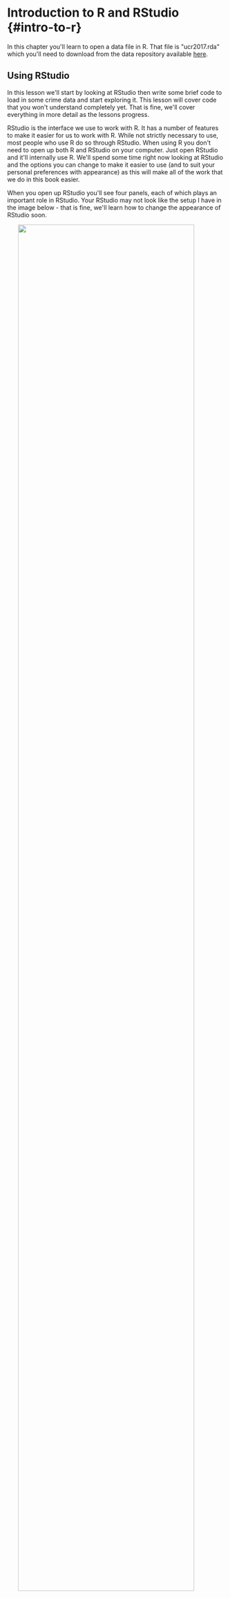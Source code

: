 # Introduction to R and RStudio {#intro-to-r}

In this chapter you'll learn to open a data file in R. That file is "ucr2017.rda" which you'll need to download from the data repository available [here](https://github.com/jacobkap/r4crimz/tree/master/data).


## Using RStudio

In this lesson we'll start by looking at RStudio then write some brief code to load in some crime data and start exploring it. This lesson will cover code that you won't understand completely yet. That is fine, we'll cover everything in more detail as the lessons progress.

RStudio is the interface we use to work with R. It has a number of features to make it easier for us to work with R. While not strictly necessary to use, most people who use R do so through RStudio. When using R you don't need to open up both R and RStudio on your computer. Just open RStudio and it'll internally use R. We'll spend some time right now looking at RStudio and the options you can change to make it easier to use (and to suit your personal preferences with appearance) as this will make all of the work that we do in this book easier. 

When you open up RStudio you'll see four panels, each of which plays an important role in RStudio. Your RStudio may not look like the setup I have in the image below - that is fine, we'll learn how to change the appearance of RStudio soon. 

<img src="images/rstudio_1.PNG" width="90%" style="display: block; margin: auto;" />

At the top right of the image (and this may be in a different location on your RStudio) is the Console panel. Here you can write code, hit enter/return, and R will run that code. If you write `2+2` it will return (in this case that just mean it will print an answer) 4. This is useful for doing something simple like using R as a calculator or quickly looking at data. In most cases during research this is where you'd do something that you don't care to keep. This is because when you restart R it won't save anything written in the Console. To do reproducible research or to be able to collaborate with others you need a way to keep the code you've written. 

The way to keep the code you've written in a file that you can open later or share with someone else is by writing code in an R Script (if you're familiar with Stata, an R Script is just like a .do file). An R Script is essentially a text file (similar to a Word document) where you write code. To run code in an R Script just click on a line of code or highlight several lines and hit enter/return or click the "Run" button on the top right of the Source panel. You'll see the lines of code run in the Console and any output (if your code has an output) will be shown there too (making a plot will be shown in a different panel as we'll see soon). 

For code that you don't want to run, called comments, start the line with a pound sign `#` and that line will not be run (it will still print in the console if you run it but it won't do anything). These comments should explain the code you wrote (if it's not otherwise obvious what the code does).

The Source panel is where the R Scripts will be and is located at the top left on the image above. It is good practice to do all of your code writing in an R Script - even if you delete some lines of code later - as it eliminates the possibility of losing code or forgetting what you wrote. Having all the code in front of you in a text file also makes it easier to understand the flow of code from start to finish to a task - an issue we'll discuss more in later lessons. 

While the Source and Console panels are the ones that are of most use, there are two other panels worth discussing. As these two panels let you interchange which tabs are available in them, we'll return to them shortly in the discussion of the options RStudio has to customize it. 

### Opening an R Script

When you want to open up a new R Script you can click File on the very top left, then R Script. It will open up the script in a new tab inside of the Source panel. There are also a number of other file options available: R Presentation which can make PowerPoints, R Markdown which can make Word Documents or PDFs that incorporate R code used to make tables or graphs (and which we'll cover in Chapter \@ref(r-markdown)), and Shiny Web App to make websites using R. There is too much to cover for an introductory book such as this but keep in mind the wide capabilities of R if you have another task to do. 

<img src="images/rstudio_2.PNG" width="90%" style="display: block; margin: auto;" />

### Setting the working directory

Many research projects incorporate data that someone else (such as the FBI or a local police agency) has put together. In these cases, we need to load the data into R to be able to use it. In a little bit we'll load a data set into R and start working on it but let's take a step back now and think about how to even load data. First, we'll need to get the data onto our computer somehow, probably by downloading it from an agency's website. Let's be specific - we don't download it to our computer, we download it to a specific folder on our computer (usually defaulted to the Downloads folder on a Windows machine). So let's say you wanted to load a file called "data" into R. If you have a file called "data" in both your Desktop and your Downloads folder, R wouldn't know which one you wanted. And unless your data was in the folder R searches by default (which may not be where the file is downloaded by default), R won't know which file to load.

We need to tell R explicitly which folder has the data to load. We do this by setting the "Working Directory" (or the "Folders where I want you, R, to look for my data" in more simple terms). To set a working directory in R click the Session tab on the top menu, scroll to Set Working Directory, then click Choose Directory. This will open a window where you can navigate to the folder you want. 

<img src="images/rstudio_3.PNG" width="90%" style="display: block; margin: auto;" />

After clicking Open in that window you'll see a new line of code in the Console starting with `setwd()` and inside of the parentheses is the route your computer takes to get to the folder you selected. And now R knows which folder to look in for the data you want. It is good form to start your R Script with `setwd()` to make sure you can load the data. Copy the line of code that says `setwd()` (which stands for "set working directory"), including everything in the parentheses, to your R Script when you start working. 

### Changing RStudio

Your RStudio looks different than my RStudio because I changed a number of settings to suit my preferences. To do so yourself click the Tools tab on the top menu and then click Global Options.

<img src="images/rstudio_5.PNG" width="90%" style="display: block; margin: auto;" />

This opens up a window with a number of different tabs to change how R behaves and how it looks. 

#### General

Under Workspace  in the General tab make sure to **uncheck** the "Restore .RData into workspace at startup" and to set "Save workspace to .RData on exit:" to **Never**. What this does is make sure that every time you open R it starts fresh with no objects (essentially data loaded into R or made in R) from previous sessions. This may be annoying at times, especially when it comes to loading large files, but the benefits far outweigh the costs. 

You want your code to run from start to finish without any errors. Something I've seen many students do is write some code in the Console (or in their R Script but out of order of how it should be run) to fix an issue with the data. This means their data is how it should be, but when the R session restarts (such as if the computer restarts) they won't be able to get back to that point. Making sure your code handles everything from start to finish is well-worth the avoided headache of trying to remember what code you did to fix the issue previously. 

<img src="images/rstudio_6.PNG" width="90%" style="display: block; margin: auto;" />

#### Code

The Code tab lets you specify how you want the code to be displayed. The important section for us is to make sure to check the "Soft-wrap R source files" check-box. If you write a very long line of code it gets too big to view all at once and you must scroll to the right to read it all. That can be annoying as you won't be able to see all the code at once. Setting "Soft-wrap" makes it so if a line is too long it will just be shown on multiple lines which solves that issue. In practice it is best to avoid long lines of codes as it makes it hard to read but that isn't always possible. 

<img src="images/rstudio_7.PNG" width="90%" style="display: block; margin: auto;" />

##### Saving

Inside of the Code tab we also want to turn on an option to have RStudio automatically save the R script when we aren't using it. This is like how Google Docs automatically saves your document every second or so. While we should be saving our file often (using the little floppy disk icon near the top of RStudio), having RStudio automatically save adds a level of security as it prevents losing a lot of progress if we forget to save and RStudio crashes or we close it.   

To set it to auto save, move to the Saving tab, and check the "Automatically save when editor loses focus" box. So if you click out of the RStudio or stop typing, it will automatically save. You can also say how long to wait before saving with options ranging from 500 milliseconds to 10,000 milliseconds which is the same as 0.5 seconds to 10 seconds.  

<img src="images/auto_save.PNG" width="90%" style="display: block; margin: auto;" />

#### Appearance

The Appearance tab lets you change the background, color, and size of text. Change it to your preferences. 

<img src="images/rstudio_8.PNG" width="90%" style="display: block; margin: auto;" />

#### Pane Layout

The final tab we'll look at is Pane Layout. This lets you move around the Source, Console, and the other two panels. There are a number of different tabs to select for the panels (unchecking one just moves it to the other panel, it doesn't remove it from RStudio) and we'll talk about three of them. The Environment tab shows every object you load into R or make in R. So if you load a file called "data" you can check the Environment tab. If it is there, you have loaded the file correctly. 

As we'll discuss more in Section \@ref(functions-intro), the Help tab will open up to show you a help page for a function you want more information on (we'll also discuss exactly what a function is below. But for now just think of a function as a shortcut to using code that someone else wrote). The Plots tab will display any plot you make. It also keeps all plots you've made (until restarting R) so you can scroll through the plots. 

<img src="images/rstudio_9.PNG" width="90%" style="display: block; margin: auto;" />

### Helpful Cheat Sheets

RStudio also includes a number of links to helpful cheat sheets for a few important topics. To get to it click Help, then Cheatsheets and click on whichever one you need. 

<img src="images/rstudio_4.PNG" width="90%" style="display: block; margin: auto;" />

## Assigning variables {#assignment}

When we're using R for research the general process is to load data, change it somehow (such as deleting rows we don't want, aggregating from some small unit such as monthly crime to a higher unit such as yearly crime), and then analyze it. To do all this we need to be able to make sure each step we do actually changes the data. This seems simple but is actually a very common issue I've noticed when working with new R programmers - they run code on the data (e.g. deleting certain rows) but forget to save the change on that data. 

Let's look at an example of this. First, we need to know how to create objects in R. I use "object" in a very vague sense to mean anything that is loaded into R and can be manipulated. To create something in R we assign "something" to an object name. This is a very technical sentence so let's look at an example and then step back and try to understand that sentence.


```r
a <- 1
```

Above I am creating the object "a" by assigning it the value of 1. In R term, "a is assigned 1" or "a gets 1". In non-technical terms: a equals 1. 

We can print out a to see if this is true.


```r
a
#> [1] 1
```
When we print out a, it returns 1 since that was what a was assigned to. We can assign a another value and it will overwrite 1 with whatever value we choose.


```r
a <- 33
a
#> [1] 33
```
Now a is 33. Or a equals 33. Or a was assigned 33. Or a gets 33. Or we assigned 33 to a. There are a lot of ways to explain what we did here, which is quite frustrating and confusing to new R programmers. I use the term assignment and gets only because that is the convention in R, but if it's easier for you to talk about something equaling something else (instead of being assigned to that value), please do so!

The `<-` is what does the assignment, or what makes the thing on the left equal to the thing on the right. You might be thinking that it'd be easier to simple use the equal sign instead of the `<-` - we are making things equal after all. And you'd be right. Using `=` does the exact same thing as `<-`. 


```r
a = 13
a
#> [1] 13
```
We can use `=` instead of `<-` and get the same results (with very few exceptions and none that are relevant in this book). The reason that people use `<-` instead of `=` is largely a matter of convention. It's just the thing that R programmers do so new programmers tend to adopt it. If it's easier for you to use `=` instead of `<-`, feel free to do that. In this book I'll use `<-` and talk about "assigning" values because that is the convention in R. And while that's not really a good reason to do anything, I think that it's important that new R programmers at least know what the proper conventions are and be able to speak the language (so to speak) of R programmers. This is also important when searching for more help on a topic as you need to know the right term to be able to ask for help (from other R programmers and from Google) easily.

So far we've just been assigning "a" a value, or overwriting that value with a new value. We can also assign something new to have the same value as a. Let's make the object "example_123_value.demonstration" get the value that a has - or in other words make "example_123_value.demonstration" be equal to a.


```r
example_123_value.demonstration <- a
example_123_value.demonstration
#> [1] 13
```
I use name "example_123_value.demonstration" just an example of what you can include in an object name - any character (lower or uppercase), any number (just can't start with a number) and some punctuation (e.g. underscores and periods). Spaces are not allowed. In practice you'll want to call each object something specific so you know what it is, and ideally make the name as short as possible. For example, if you are using crime data from Houston you'll want to call it something like "houston_crime". The R convention is to only use lowercase characters and include only underscores as the punctuation, but you can name it whatever is most useful to you. 

As noted at the start of the section, a lot of new programmers will make a change to an object but forget to assign the result back into the object (or into a new object). This means that that object won't actually change. For example, let's say we want to multiply example_123_value.demonstration by 10.

If we do `example_123_value.demonstration * 10` then it'll print out the result in the console, but not actually change example_123_value.demonstration. What we need to do is assign that result of the multiplication back into example_123_value.demonstration. Lots of new programmers forget to assign the results back into the object, which understandably leads to lots of confusing since the object is now not what they expect it to be. 


```r
example_123_value.demonstration <- example_123_value.demonstration * 10
example_123_value.demonstration
#> [1] 130
```
I've been saying "object" a lot, without defining it. An object is a bit tricky to define, especially at this stage in the book. Throughout this book I'll be using object to describe something that has been assigned value, such as "a" and "example_123_value.demonstration". This also includes outside data sets read into R, such as loading an Excel file into R and even a set of R code that has been assigned to an object (which is called a function). Each object that you have created yourself can be found in the Environment tab. 

## What are functions (and packages)? {#functions-intro}

When programming to do research you'll often have to do the same thing multiple times. For example, many crime data sets are available as one file for each year of data. So if you are analyzing multiple years of data you'll need to clean each file separately - and in most cases that involves using the exact same code for every file. This also includes doing things that other people have done. For example, most research leads to at least one graph made. Since making graphs is so common, many people have spent a long time writing code to make it easy to make publication-ready graphs. Instead of doing all that work ourselves we can just use code that other people have written and made available to us. While we could do this by copying code, the easiest way to reuse code it to use functions. 

As noted in the previous section, a function is a bunch of code (it could range from a single line of code to hundreds of lines) that has been assigned to an object. We'll dive into this topic in detail in Chapter \@ref(functions) - including how to make your own functions - but using functions is such an important concept that we'll briefly introduce them here. Almost everything that you will do in R is through functions. For the most part that'll be using functions that other people have written that are available to use - and this includes functions that are built into R already and ones we have to download from other R programmers. 

Let's look at the function `head()` as an example. This is a function that is already built into R which means we don't need to do anything to use it. For functions that are written by other R programmers we'll need to download those functions and tell R we want to use it - and we'll show how in a bit. The way to identify a function is through the parentheses after the function name (the naming convention is the same as for objects as discussed in the previous section. We want a short, descriptive name that explains what the function does.). If we see a word followed by parentheses, we can be confident that we're looking at a function.

The `head()` function prints out the first 6 rows of every column of a data.frame (which is essentially an Excel sheet, and something we'll cover in more detail in Chapter \@ref(data-types)). `head()` is an extremely useful and common function in R, but just the name alone doesn't make it clear what it does or that we need to put a data object inside the parentheses. 

If you are having trouble understanding what a function does or how to use it, you can ask R for help and it will open up a page explaining what the function does, what options it has, and examples of how to use it. To do so we write `help(function)` or `?function` in the console and it will open up that function's help page. For finding the help page of a function we do not include the parenthese part of the function: `help(help)` works while `help(head())` does not.

If we wrote `help(head)` to figure out what the `head()` function does, it will open up this page.  Unfortunately, many help pages are not that useful. The image below shows the help page for `head()` and it is not very friendly to a new R programmer. In cases where the help page is not useful, and you're looking at functions not covered in this book, I recommend looking online for help pages dedicated to that function or broader programming sites such as [Stack Overflow](https://stackoverflow.com/) where people can ask questions about programming. 

<img src="images/help_page.PNG" width="90%" style="display: block; margin: auto;" />

For `head()` all we need to do is tell the function what data we're looking at. In programming terms, the input to the function (what we have to include in the parentheses) is the name of our data object. We'll look at the very commonly used data called `mtcars`. `mtcars` is one of a small number of data files that are already in R when you open it. These are included in R just as examples of data to use when testing our code or teaching people to use R. Just type `mtcars` into the console and it will print out data to the console; there's nothing you need to do to load the data into R. `mtcars` has info about a number of cars with each row being a type of car and each column being data about the car such as the miles per gallon it gets and how many gears it has.

We'll use the `head()` function to print out just the first 6 rows of the `mtcars` data. 


```r
head(mtcars)
#>                    mpg cyl disp  hp drat    wt  qsec vs am gear carb
#> Mazda RX4         21.0   6  160 110 3.90 2.620 16.46  0  1    4    4
#> Mazda RX4 Wag     21.0   6  160 110 3.90 2.875 17.02  0  1    4    4
#> Datsun 710        22.8   4  108  93 3.85 2.320 18.61  1  1    4    1
#> Hornet 4 Drive    21.4   6  258 110 3.08 3.215 19.44  1  0    3    1
#> Hornet Sportabout 18.7   8  360 175 3.15 3.440 17.02  0  0    3    2
#> Valiant           18.1   6  225 105 2.76 3.460 20.22  1  0    3    1
```

Now we have the first 6 rows of every column from the `mtcars` data. This is a fairly simple function and is useful for quickly looking at our data. Many functions are more complicated that `head()` and involve multiple inputs rather than just the single input we had here. Some functions, for example, let you choose how you want the function to operate, as it can do so in multiple ways. Even in `head()` there's an optional input to choose how many rows you want it to return, with the default being 6. Since we didn't choose anything, the function stuck to the default and returned only 6 rows. 

Throughout this book we'll spend a lot of time introducing functions that other people have made and learning how to combine the functions together to be able to get our raw data (e.g. a CSV file downloaded from a police site) into a usable format for research (e.g. cleaned to include only the rows and columns we need to analyze and in the units we want). For functions that other people wrote (i.e. functions built into R) we need to tell R that we want to use these functions. We do so by having R download that person's package. A package is just the name for a collection of functions in an easily downloadable format. We can do all of the downloading through R, so we don't have to go searching for them. There are two ways to download a package in R: through writing R code or through a shortcut in RStudio.

Downloading a package through R code uses - like pretty much everything else in R - a function. This function is `install.packages()` where we put the name of the package we want in the (). This name also has to be in quotes since it is an object that is not currently in R. Let's install the package "meditations" which is a simple package I made that gives a random quote from the book Meditations by Marcus Aurelius. We need to run the code `install.packages("meditations")` and be sure to spell "meditations" right and put it in quotes.


```r
install.packages("meditations")
```

The RStudio shortcut way is to go to the Packages tab and then click Install on the top left of this tab. This will open up a window as shown below where you can enter the name of the package you want. Then click Install and RStudio will install it for you. Also in this tab is the Update button which allows you to update packages that you have already installed. Since R programmers generally provide updates to their packages (usually bug fixes but occasionally new features and new functions), it's important to update your packages every several months or so.

<img src="images/install_packages.PNG" width="90%" style="display: block; margin: auto;" />

Once we have downloaded the package we need to tell R that we want to use that package. There are thousands of R packages and you'll likely have hundreds downloaded before long (if a package relies on other packages to work it'll download those too. So even if you install a single package it may also install other packages necessary for the package you want). Some packages have functions with the same name (but they do different things) so using all packages at once will cause issues since we won't know which functions we're actually using. So we only want to use the packages we need for that task. So we need a way to tell R that we want to use a package. We only need to do this once per session - that is, once before restarting R. The way to do this in R is to use the function `library()` where we put the package name in the parentheses. Since the package is something that has been install to R, we don't need to quotes around the name.


```r
library(meditations)
```

Now we can run the `meditations()` function and get a random Marcus Aurelius quote (it's just a coincidence that the function name is the same as the package name). 


```r
meditations()
#> [1] "Thy aerial part and all the fiery parts which are mingled in thee, though by nature they have an upward tendency, still in obedience to the disposition of the universe they are overpowered here in the compound mass (the body). And also the whole of the earthy part in thee and the watery, though their tendency is downward, still are raised up and occupy a position which is not their natural one. In this manner then the elemental parts obey the universal, for when they have been fixed in any place perforce they remain there until again the universal shall sound the signal for dissolution. Is it not then strange that thy intelligent part only should be disobedient and discontented with its own place? And yet no force is imposed on it, but only those things which are conformable to its nature: still it does not submit, but is carried in the opposite direction. For the movement towards injustice and intemperance and to anger and grief and fear is nothing else than the act of one who deviates from nature. And also when the ruling faculty is discontented with anything that happens, then too it deserts its post: for it is constituted for piety and reverence towards the gods no less than for justice. For these qualities also are comprehended under the generic term of contentment with the constitution of things, and indeed they are prior to acts of justice."
```

## Reading data into R

For many research projects you'll have data produced by some outside group (e.g. FBI, local police agencies) and you want to take that data and put it inside R to work on it. We call that reading data into R. R is capable of reading a number of different formats of data which we will discuss in more detail in Chapter \@ref(reading-and-writing-data). Here, we will talk about the standard R data file only. 

### Loading data {#loading-data-intro}

As we learned above in Section \@ref(setting-the-working-directory), we need to set our working directory to the folder where the data is. For my own setup, R is already defaulted to the folder with this data so I do not need to set a working directory. For those following along on your own computer, make sure to set your working directory now.

The `load()` function lets us load data already in the R format. These files will end in the extension ".rda" or sometimes ".Rda" or ".RData". Since we are telling R to load a specific file, we need to have that file name in quotes and include the file extension ".rda". With .rda data, the object inside the .rda file already has a name so we don't need to assign a name to the data. With other forms of data such as .csv files, we will need to do that as we'll see in Chapter \@ref(reading-and-writing-data). 

In this example (and elsewhere in this book when I load in data) I have all of the data in a folder called "data" in my working directory which is why I have "data/" before the data name. You do not need this as you should have all of your data directly in your working directory. 


```r
load("data/ucr2017.rda")
```

## First steps to exploring data

The object we loaded is called `ucr2017`. We'll explore this data more thoroughly in the Chapter \@ref(explore) but for now let's use four simple (and important) functions to get a sense of what the data holds. For each of these functions write the name of the data set (without quotes since we don't need quotes for an object already made in R) inside the (). 

  * `head()`
  * `summary()`
  * `plot()`
  * `View()`

Note that the first three functions are lowercase while `View()` is capitalized. That is simply because older functions in R were often capitalized while newer ones use all lowercase letters. R is case sensitive so using `view()` will not work. 

The `head()` function prints the first 6 rows of each column of the data to the console. This is useful to get a quick glance at the data but has some important drawbacks. When using data with a large number of columns it can be quickly overwhelming by printing too much. There may also be differences in the first 6 rows with other rows. For example, if the rows are ordered chronologically (as is the case with most crime data) the first 6 rows will be the most recent. If data collection methods or the quality of collection changed over time, these 6 rows won't be representative of the data.  


```r
head(ucr2017)
#>       ori year agency_name  state population actual_murder
#> 1 AK00101 2017   anchorage alaska     296188            27
#> 2 AK00102 2017   fairbanks alaska      32937            10
#> 3 AK00103 2017      juneau alaska      32344             1
#> 4 AK00104 2017   ketchikan alaska       8230             1
#> 5 AK00105 2017      kodiak alaska       6198             0
#> 6 AK00106 2017        nome alaska       3829             0
#>   actual_rape_total actual_robbery_total actual_assault_aggravated
#> 1               391                  778                      2368
#> 2                24                   40                       131
#> 3                50                   46                       206
#> 4                19                    0                        14
#> 5                15                    4                        41
#> 6                 7                    0                        52
```

The `summary()` function gives a six number summary of each numeric or Date column in the data. For other types of data, such as "character" types (which are just columns with words rather than numbers or dates), it'll say what type of data it is. We'll cover different types of data in Chapter \@ref(data-types).

The six values it returns for numeric and Date columns are

  + The minimum value
  + The value at the 1st quartile
  + The median value
  + The mean value
  + The value at the 3rd quartile
  + The max value
  + In cases where there are NAs, it will say how many NAs there are. An NA value is a missing value. Think of it like an empty cell in an Excel file. NA values will cause issues when doing math such as finding the mean of a column as R doesn't know how to handle a NA value in these situations. 


```r
summary(ucr2017)
#>      ori                 year      agency_name       
#>  Length:15764       Min.   :2017   Length:15764      
#>  Class :character   1st Qu.:2017   Class :character  
#>  Mode  :character   Median :2017   Mode  :character  
#>                     Mean   :2017                     
#>                     3rd Qu.:2017                     
#>                     Max.   :2017                     
#>     state             population      actual_murder    
#>  Length:15764       Min.   :      0   Min.   :  0.000  
#>  Class :character   1st Qu.:    914   1st Qu.:  0.000  
#>  Mode  :character   Median :   4460   Median :  0.000  
#>                     Mean   :  19872   Mean   :  1.069  
#>                     3rd Qu.:  15390   3rd Qu.:  0.000  
#>                     Max.   :8616333   Max.   :653.000  
#>  actual_rape_total  actual_robbery_total actual_assault_aggravated
#>  Min.   :  -2.000   Min.   :   -1.00     Min.   :   -1.00         
#>  1st Qu.:   0.000   1st Qu.:    0.00     1st Qu.:    1.00         
#>  Median :   1.000   Median :    0.00     Median :    5.00         
#>  Mean   :   8.262   Mean   :   19.85     Mean   :   49.98         
#>  3rd Qu.:   5.000   3rd Qu.:    4.00     3rd Qu.:   21.00         
#>  Max.   :2455.000   Max.   :13995.00     Max.   :29771.00
```

The `plot()` function allows us to graph our data. For criminology research we generally want to make scatterplots to show the relationship between two numeric variables, time-series graphs to see how a variable (or variables) change over time, or barplots comparing categorical variables. Here we'll make a scatterplot seeing the relationship between a city's number of murders and their number of aggravated assaults (assault with a weapon or that causes serious bodily injury).

To do so we must specify which column is displayed on the x-axis and which one is displayed on the y-axis. In Section \@ref(select-specific-columns) we'll talk explicitly about how to select specific columns from our data. For now, all you need to know is to select a column you write the data set name followed by dollar sign `$` followed by the column name. Do not include any quotations or spaces (technically spaces can be included but make it a bit harder to read and are against conventional style when writing R code so we'll exclude them). Inside of `plot()` we say that "x = ucr2017\$actual_murder" so that column goes on the x-axis and "y = ucr2017\$actual_assault_aggravated" so aggravated assault goes on the y-axis. And that's all it takes to make a simple graph. 


```r
plot(x = ucr2017$actual_murder, y = ucr2017$actual_assault_aggravated)
```

<img src="intro-to-r_files/figure-html/unnamed-chunk-26-1.png" width="90%" style="display: block; margin: auto;" />

Finally, `View()` opens essentially an Excel file of the data set you put inside the (). This allows you to look at the data as if it were in Excel (though you can't edit the data at all here) and is a good way to start to understand the data. 


```r
View(ucr2017)
```

## Practice problems

For answers, please see Section \@ref(problem-answers-chapter-3). Please keep in mind that the goal is to have your answers be the same as mine, even if the code isn't. With R you can answer a question in multiple ways, so different code can lead to the same answer.
